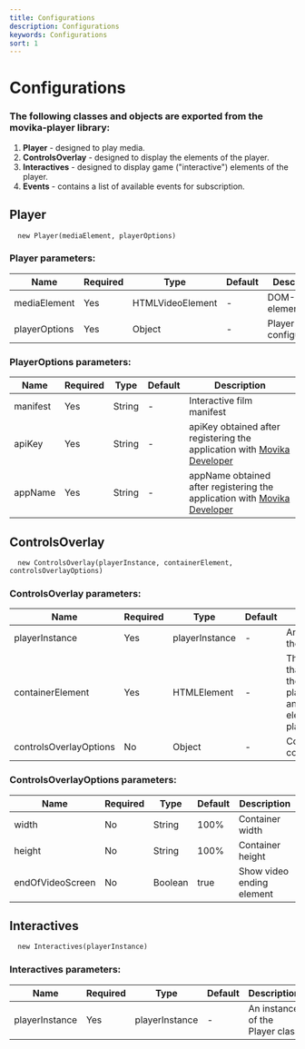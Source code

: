 ```yaml
---
title: Configurations
description: Configurations
keywords: Configurations
sort: 1
---
```


# Configurations

### The following classes and objects are exported from the movika-player library:

1. **Player** - designed to play media.
2. **ControlsOverlay** - designed to display the elements of the player.
3. **Interactives** - designed to display game ("interactive") elements of the player.
4. **Events** - contains a list of available events for subscription.

## Player

```
  new Player(mediaElement, playerOptions)
```

### **Player parameters**:

| Name          | Required | Type             | Default | Description           |
| ------------- | -------- | ---------------- | ------- | --------------------- |
| mediaElement  | Yes      | HTMLVideoElement | -       | DOM-element           |
| playerOptions | Yes      | Object           | -       | Player configurations |

### **PlayerOptions parameters:**

| Name     | Required | Type   | Default | Description                                                                                              |
| -------- | -------- | ------ | ------- | -------------------------------------------------------------------------------------------------------- |
| manifest | Yes      | String | -       | Interactive film manifest                                                                                |
| apiKey   | Yes      | String | -       | apiKey obtained after registering the application with [Movika Developer](https://developer.movika.com)  |
| appName  | Yes      | String | -       | appName obtained after registering the application with [Movika Developer](https://developer.movika.com) |

## ControlsOverlay

```
  new ControlsOverlay(playerInstance, containerElement, controlsOverlayOptions)
```

### **ControlsOverlay parameters:**

| Name                   | Required | Type           | Default | Description                                                                                      |
| ---------------------- | -------- | -------------- | ------- | ------------------------------------------------------------------------------------------------ |
| playerInstance         | Yes      | playerInstance | -       | An instance of the Player class                                                                  |
| containerElement       | Yes      | HTMLElement    | -       | The element that will contain the player itself, player controls and game elements of the player |
| controlsOverlayOptions | No       | Object         | -       | ControlsOverlay configurations                                                                   |

### **ControlsOverlayOptions parameters:**

| Name             | Required | Type    | Default | Description               |
| ---------------- | -------- | ------- | ------- | ------------------------- |
| width            | No       | String  | 100%    | Container width           |
| height           | No       | String  | 100%    | Container height          |
| endOfVideoSсreen | No       | Boolean | true    | Show video ending element |

## Interactives

```
  new Interactives(playerInstance)
```

### **Interactives parameters:**

| Name           | Required | Type           | Default | Description                     |
| -------------- | -------- | -------------- | ------- | ------------------------------- |
| playerInstance | Yes      | playerInstance | -       | An instance of the Player class |

